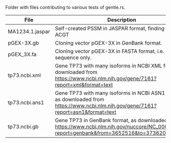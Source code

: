 Folder with files contributing to various tests of gentle.rs.

| File             | Description                                                                                                                              |
| ---------------  | ---------------------------------------------------------------------------------------------------------------------------------------- |
| MA1234.1.jaspar  | Self-created PSSM in JASPAR format, finding only ACGT                                                                                    |
| pGEX-3X.gb       | Cloning vector pGEX-3X in GenBank format.                                                                                                |
| pGEX_3X.fa       | Cloning vector pGEX-3X in FASTA format, i.e. sequence only.                                                                              |
| tp73.ncbi.xml    | Gene TP73 with many isoforms in NCBI XML format, as downloaded from https://www.ncbi.nlm.nih.gov/gene/7161?report=xml&format=text        |
| tp73.ncbi.ans1   | Gene TP73 with many isoforms in NCBI ASN1 format, as downloaded from https://www.ncbi.nlm.nih.gov/gene/7161?report=asn1&format=text      |
| tp73.ncbi.gb     | Gene TP73 in GenBank format, as downloaded from https://www.ncbi.nlm.nih.gov/nuccore/NC_000001.11?report=genbank&from=3652516&to=3736201 |
